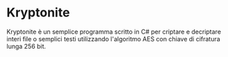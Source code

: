 # Kryptonite
Kryptonite è un semplice programma scritto in C# per criptare e decriptare interi file o semplici testi utilizzando l'algoritmo AES
con chiave di cifratura lunga 256 bit.

